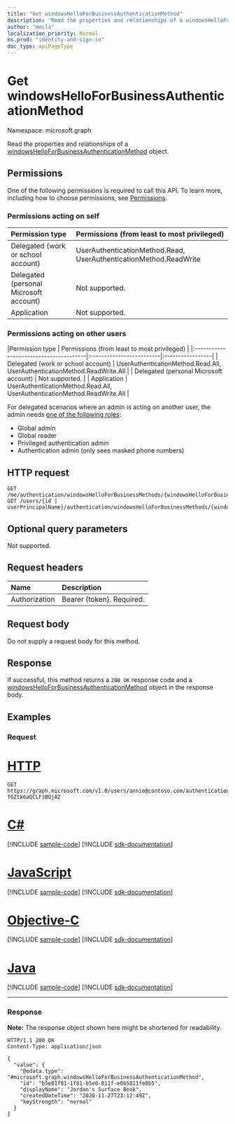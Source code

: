 ```yaml
---
title: "Get windowsHelloForBusinessAuthenticationMethod"
description: "Read the properties and relationships of a windowsHelloForBusinessAuthenticationMethod object."
author: "mmcla"
localization_priority: Normal
ms.prod: "identity-and-sign-in"
doc_type: apiPageType
---
```


# Get windowsHelloForBusinessAuthenticationMethod
Namespace: microsoft.graph

Read the properties and relationships of a [windowsHelloForBusinessAuthenticationMethod](../resources/windowshelloforbusinessauthenticationmethod.md) object.

## Permissions

One of the following permissions is required to call this API. To learn more, including how to choose permissions, see [Permissions](/graph/permissions-reference).

### Permissions acting on self

|Permission type      | Permissions (from least to most privileged)              |
|:---------------------------------------|:-------------------------|
| Delegated (work or school account)     | UserAuthenticationMethod.Read, UserAuthenticationMethod.ReadWrite |
| Delegated (personal Microsoft account) | Not supported. |
| Application                            | Not supported. |

### Permissions acting on other users

|Permission type      | Permissions (from least to most privileged)              |
|:---------------------------------------|:-------------------------|:-----------------|
| Delegated (work or school account)     | UserAuthenticationMethod.Read.All, UserAuthenticationMethod.ReadWrite.All |
| Delegated (personal Microsoft account) | Not supported. |
| Application                            | UserAuthenticationMethod.Read.All, UserAuthenticationMethod.ReadWrite.All |

For delegated scenarios where an admin is acting on another user, the admin needs [one of the following roles](/azure/active-directory/users-groups-roles/directory-assign-admin-roles#available-roles):
* Global admin
* Global reader
* Privileged authentication admin
* Authentication admin (only sees masked phone numbers)

## HTTP request

<!-- {
  "blockType": "ignored"
}
-->
``` http
GET /me/authentication/windowsHelloForBusinessMethods/{windowsHelloForBusinessAuthenticationMethodId}
GET /users/{id | userPrincipalName}/authentication/windowsHelloForBusinessMethods/{windowsHelloForBusinessAuthenticationMethodId}
```

## Optional query parameters

Not supported.

## Request headers
|Name|Description|
|:---|:---|
|Authorization|Bearer {token}. Required.|

## Request body
Do not supply a request body for this method.

## Response

If successful, this method returns a `200 OK` response code and a [windowsHelloForBusinessAuthenticationMethod](../resources/windowshelloforbusinessauthenticationmethod.md) object in the response body.

## Examples

### Request

# [HTTP](#tab/http)
<!-- {
  "blockType": "request",
  "name": "get_windowshelloforbusinessauthenticationmethod"
}
-->
``` http
GET https://graph.microsoft.com/v1.0/users/annie@contoso.com/authentication/windowsHelloForBusinessMethods/_jpuR-TGZtk6aQCLF3BQjA2
```
# [C#](#tab/csharp)
[!INCLUDE [sample-code](../includes/snippets/csharp/get-windowshelloforbusinessauthenticationmethod-csharp-snippets.md)]
[!INCLUDE [sdk-documentation](../includes/snippets/snippets-sdk-documentation-link.md)]

# [JavaScript](#tab/javascript)
[!INCLUDE [sample-code](../includes/snippets/javascript/get-windowshelloforbusinessauthenticationmethod-javascript-snippets.md)]
[!INCLUDE [sdk-documentation](../includes/snippets/snippets-sdk-documentation-link.md)]

# [Objective-C](#tab/objc)
[!INCLUDE [sample-code](../includes/snippets/objc/get-windowshelloforbusinessauthenticationmethod-objc-snippets.md)]
[!INCLUDE [sdk-documentation](../includes/snippets/snippets-sdk-documentation-link.md)]

# [Java](#tab/java)
[!INCLUDE [sample-code](../includes/snippets/java/get-windowshelloforbusinessauthenticationmethod-java-snippets.md)]
[!INCLUDE [sdk-documentation](../includes/snippets/snippets-sdk-documentation-link.md)]

---


### Response
**Note:** The response object shown here might be shortened for readability.
<!-- {
  "blockType": "response",
  "truncated": true,
  "@odata.type": "microsoft.graph.windowsHelloForBusinessAuthenticationMethod"
}
-->
``` http
HTTP/1.1 200 OK
Content-Type: application/json

{
  "value": {
    "@odata.type": "#microsoft.graph.windowsHelloForBusinessAuthenticationMethod",
    "id": "b5e01f81-1f81-b5e0-811f-e0b5811fe0b5",
    "displayName": "Jordan's Surface Book",
    "createdDateTime": "2020-11-27T23:12:49Z",
    "keyStrength": "normal"
  }
}
```

